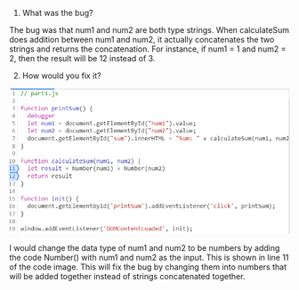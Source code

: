 1. What was the bug?

The bug was that num1 and num2 are both type strings. When calculateSum does addition between num1 and num2, it actually concatenates the two strings and returns the concatenation. For instance, if num1 = 1 and num2 = 2, then the result will be 12 instead of 3.

2. How would you fix it?

![](fix.png)

I would change the data type of num1 and num2 to be numbers by adding the code Number() with num1 and num2 as the input. This is shown in line 11 of the code image. This will fix the bug by changing them into numbers that will be added together instead of strings concatenated together.